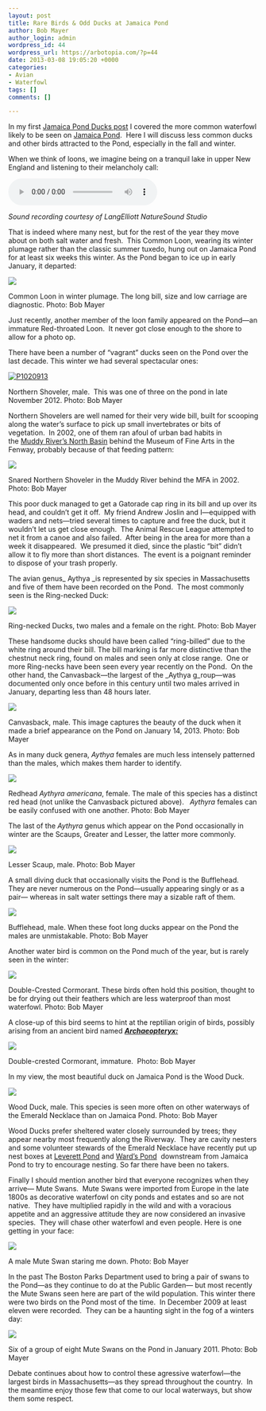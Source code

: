 ```yaml
---
layout: post
title: Rare Birds & Odd Ducks at Jamaica Pond
author: Bob Mayer
author_login: admin
wordpress_id: 44
wordpress_url: https://arbotopia.com/?p=44
date: 2013-03-08 19:05:20 +0000
categories:
- Avian
- Waterfowl
tags: []
comments: []

---
```

In my first [Jamaica Pond Ducks post](/2013/01/25/jamaica-pond-ducks.html) I covered the more common waterfowl likely to be seen on [Jamaica Pond](https://www.google.com/maps/ms?msa=0&msid=217541233018515973334.0004d3f5dfbfb11f8bc5f&ie=UTF8&ll=42.309117,-71.112356&spn=0.056111,0.080166&t=m&z=14&vpsrc=6&iwloc=0004d3f5e8b64e73efc5f).  Here I will discuss less common ducks and other birds attracted to the Pond, especially in the fall and winter.

When we think of loons, we imagine being on a tranquil lake in upper New England and listening to their melancholy call:

<audio controls src="/media/2013/03/loon-common-pair-tremelo.mp3"></audio>

_Sound recording courtesy of LangElliott NatureSound Studio_

That is indeed where many nest, but for the rest of the year they move about on both salt water and fresh.  This Common Loon, wearing its winter plumage rather than the classic summer tuxedo, hung out on Jamaica Pond for at least six weeks this winter. As the Pond began to ice up in early January, it departed:

![](/images/P1030094.jpg)

Common Loon in winter plumage. The long bill, size and low carriage are diagnostic.
Photo: Bob Mayer

Just recently, another member of the loon family appeared on the Pond—an immature Red-throated Loon.  It never got close enough to the shore to allow for a photo op.

There have been a number of “vagrant” ducks seen on the Pond over the last decade. This winter we had several spectacular ones:

[![P1020913](/images/2013/01/P1020913.jpg)](http://www.arbotopia.com/rare-birds-odd-ducks-at-jamaica-pond/p1020913/)

Northern Shoveler, male.  This was one of three on the pond in late November 2012.
Photo: Bob Mayer

Northern Shovelers are well named for their very wide bill, built for scooping along the water’s surface to pick up small invertebrates or bits of vegetation.  In 2002, one of them ran afoul of urban bad habits in the [Muddy River’s North Basin](https://www.google.com/maps/ms?msa=0&msid=217541233018515973334.0004d3f5dfbfb11f8bc5f&ie=UTF8&ll=42.340854,-71.095555&spn=0.007042,0.010021&t=m&z=17&vpsrc=6&iwloc=0004d6f87eeeb073c2c5c) behind the Museum of Fine Arts in the Fenway, probably because of that feeding pattern:

![](/images/snared-shoveler-2.jpg)

Snared Northern Shoveler in the Muddy River behind the MFA in 2002.
Photo: Bob Mayer

This poor duck managed to get a Gatorade cap ring in its bill and up over its head, and couldn’t get it off.  My friend Andrew Joslin and I—equipped with waders and nets—tried several times to capture and free the duck, but it wouldn’t let us get close enough.  The Animal Rescue League attempted to net it from a canoe and also failed.  After being in the area for more than a week it disappeared.  We presumed it died, since the plastic “bit” didn’t allow it to fly more than short distances.  The event is a poignant reminder to dispose of your trash properly.

The avian genus_ Aythya _is represented by six species in Massachusetts and five of them have been recorded on the Pond.  The most commonly seen is the Ring-necked Duck:

![](/images//2018/11/Ring-necked-DuckJPG.jpg?fit=525%2C398&ssl=1)

Ring-necked Ducks, two males and a female on the right.
Photo: Bob Mayer

These handsome ducks should have been called “ring-billed” due to the white ring around their bill. The bill marking is far more distinctive than the chestnut neck ring, found on males and seen only at close range.  One or more Ring-necks have been seen every year recently on the Pond.  On the other hand, the Canvasback—the largest of the _Aythya g_roup—was documented only once before in this century until two males arrived in January, departing less than 48 hours later.

![](/images/P1030762.jpg)

Canvasback, male. This image captures the beauty of the duck when it made a brief appearance on the Pond on January 14, 2013.
Photo: Bob Mayer

As in many duck genera, _Aythya_ females are much less intensely patterned than the males, which makes them harder to identify.

![](/images/P1030833.jpg)

Redhead _Aythyra americana_, female. The male of this species has a distinct red head (not unlike the Canvasback pictured above).   _Aythyra_ females can be easily confused with one another.
Photo: Bob Mayer

The last of the _Aythyra_ genus which appear on the Pond occasionally in winter are the Scaups, Greater and Lesser, the latter more commonly.

![](/images/P1020942.jpg)

Lesser Scaup, male.
Photo: Bob Mayer

A small diving duck that occasionally visits the Pond is the Bufflehead.  They are never numerous on the Pond—usually appearing singly or as a pair— whereas in salt water settings there may a sizable raft of them.

![](/images//2018/11/P1010836.jpg?fit=525%2C347&ssl=1)

Bufflehead, male. When these foot long ducks appear on the Pond the males are unmistakable.
Photo: Bob Mayer

Another water bird is common on the Pond much of the year, but is rarely seen in the winter:

![](/images/P1260810.jpg)

Double-Crested Cormorant. These birds often hold this position, thought to be for drying out their feathers which are less waterproof than most waterfowl.
Photo: Bob Mayer

A close-up of this bird seems to hint at the reptilian origin of birds, possibly arising from an ancient bird named [**_Archaeopteryx:_**](http://en.wikipedia.org/wiki/Archaeopteryx)

![](https://i2.wp.com/arbotopia.com/wp-content/uploads/2018/11/P1030585.jpg?fit=525%2C434&ssl=1)

Double-crested Cormorant, immature. 
Photo: Bob Mayer

In my view, the most beautiful duck on Jamaica Pond is the Wood Duck.

![](/images/P1010016.jpg)

Wood Duck, male. This species is seen more often on other waterways of the Emerald Necklace than on Jamaica Pond.
Photo: Bob Mayer

Wood Ducks prefer sheltered water closely surrounded by trees; they appear nearby most frequently along the Riverway.  They are cavity nesters and some volunteer stewards of the Emerald Necklace have recently put up nest boxes at [Leverett Pond](https://www.google.com/maps/ms?msa=0&msid=217541233018515973334.0004d3f5dfbfb11f8bc5f&ie=UTF8&t=m&vpsrc=0&ll=42.331726,-71.110489&spn=0.006797,0.010021&z=17&iwloc=0004d6f8a02941187a98f) and [Ward’s Pond](https://www.google.com/maps/ms?msa=0&msid=217541233018515973334.0004d3f5dfbfb11f8bc5f&ie=UTF8&t=m&vpsrc=6&ll=42.325349,-71.120231&spn=0.013596,0.020041&z=16&iwloc=0004d6f8a46be4dcf4fb1)  downstream from Jamaica Pond to try to encourage nesting. So far there have been no takers.

Finally I should mention another bird that everyone recognizes when they arrive— Mute Swans.  Mute Swans were imported from Europe in the late 1800s as decorative waterfowl on city ponds and estates and so are not native.  They have multiplied rapidly in the wild and with a voracious appetite and an aggressive attitude they are now considered an invasive species.  They will chase other waterfowl and even people. Here is one getting in your face:

![](/images/P1010021.jpg)

A male Mute Swan staring me down.
Photo: Bob Mayer

In the past The Boston Parks Department used to bring a pair of swans to the Pond—as they continue to do at the Public Garden— but most recently the Mute Swans seen here are part of the wild population. This winter there were two birds on the Pond most of the time.  In December 2009 at least eleven were recorded.  They can be a haunting sight in the fog of a winters day:

![](/images/P1290387.jpg)

Six of a group of eight Mute Swans on the Pond in January 2011. Photo: Bob Mayer

Debate continues about how to control these agressive waterfowl—the largest birds in Massachusetts—as they spread throughout the country.  In the meantime enjoy those few that come to our local waterways, but show them some respect.
